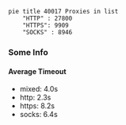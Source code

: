 
```mermaid
pie title 40017 Proxies in list
    "HTTP" : 27800
    "HTTPS": 9909
    "SOCKS" : 8946
```

### Some Info
#### Average Timeout

- mixed: 4.0s
- http: 2.3s
- https: 8.2s
- socks: 6.4s